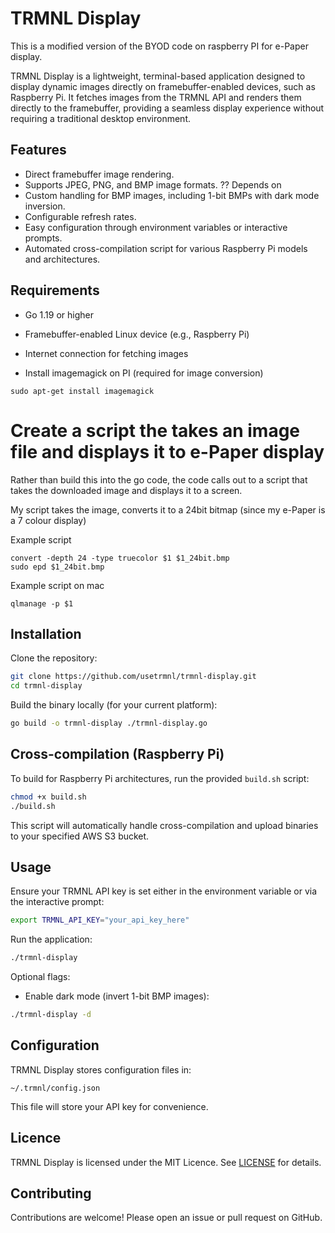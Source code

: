 # TRMNL Display


This is a modified version of the BYOD code on raspberry PI for e-Paper display. 

TRMNL Display is a lightweight, terminal-based application designed to display dynamic images directly on framebuffer-enabled devices, such as Raspberry Pi. It fetches images from the TRMNL API and renders them directly to the framebuffer, providing a seamless display experience without requiring a traditional desktop environment.

## Features

- Direct framebuffer image rendering.
- Supports JPEG, PNG, and BMP image formats. ?? Depends on 
- Custom handling for BMP images, including 1-bit BMPs with dark mode inversion.
- Configurable refresh rates.
- Easy configuration through environment variables or interactive prompts.
- Automated cross-compilation script for various Raspberry Pi models and architectures.

## Requirements

- Go 1.19 or higher
- Framebuffer-enabled Linux device (e.g., Raspberry Pi)
- Internet connection for fetching images

- Install imagemagick on PI (required for image conversion) 

```
sudo apt-get install imagemagick
```

# Create a script the takes an image file and displays it to e-Paper display

Rather than build this into the go code, the code calls out to a script that takes the downloaded image and displays it to a screen.

My script takes the image, converts it to a 24bit bitmap (since my e-Paper is a 7 colour display)

Example script
```
convert -depth 24 -type truecolor $1 $1_24bit.bmp
sudo epd $1_24bit.bmp
```

Example script on mac
```
qlmanage -p $1
```

## Installation

Clone the repository:

```bash
git clone https://github.com/usetrmnl/trmnl-display.git
cd trmnl-display
```

Build the binary locally (for your current platform):

```bash
go build -o trmnl-display ./trmnl-display.go
```

## Cross-compilation (Raspberry Pi)

To build for Raspberry Pi architectures, run the provided `build.sh` script:

```bash
chmod +x build.sh
./build.sh
```

This script will automatically handle cross-compilation and upload binaries to your specified AWS S3 bucket.

## Usage

Ensure your TRMNL API key is set either in the environment variable or via the interactive prompt:

```bash
export TRMNL_API_KEY="your_api_key_here"
```

Run the application:

```bash
./trmnl-display
```

Optional flags:

- Enable dark mode (invert 1-bit BMP images):

```bash
./trmnl-display -d
```

## Configuration

TRMNL Display stores configuration files in:

```
~/.trmnl/config.json
```

This file will store your API key for convenience.

## Licence

TRMNL Display is licensed under the MIT Licence. See [LICENSE](./LICENSE) for details.

## Contributing

Contributions are welcome! Please open an issue or pull request on GitHub.
